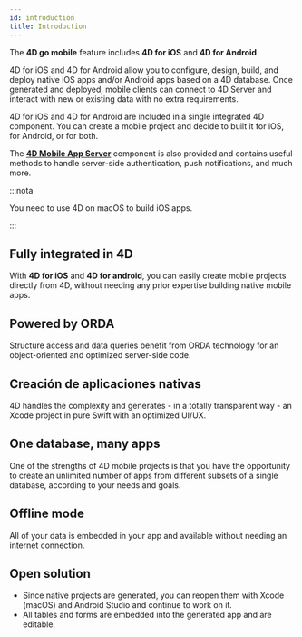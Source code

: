 ```yaml
---
id: introduction
title: Introduction
---
```




The **4D go mobile** feature includes **4D for iOS** and **4D for Android**.

4D for iOS and 4D for Android allow you to configure, design, build, and deploy native iOS apps and/or Android apps based on a 4D database. Once generated and deployed, mobile clients can connect to 4D Server and interact with new or existing data with no extra requirements.

4D for iOS and 4D for Android are included in a single integrated 4D component. You can create a mobile project and decide to built it for iOS, for Android, or for both.

The [**4D Mobile App Server**](https://github.com/4d-for-ios/4D-Mobile-App-Server) component is also provided and contains useful methods to handle server-side authentication, push notifications, and much more.

:::nota

You need to use 4D on macOS to build iOS apps.

:::


## Fully integrated in 4D

With **4D for iOS** and **4D for android**, you can easily create mobile projects directly from 4D, without needing any prior expertise building native mobile apps.

## Powered by ORDA

Structure access and data queries benefit from ORDA technology for an object-oriented and optimized server-side code.

## Creación de aplicaciones nativas

4D handles the complexity and generates - in a totally transparent way - an Xcode project in pure Swift with an optimized UI/UX.

## One database, many apps

One of the strengths of 4D mobile projects is that you have the opportunity to create an unlimited number of apps from different subsets of a single database, according to your needs and goals.

## Offline mode

All of your data is embedded in your app and available without needing an internet connection.

## Open solution

* Since native projects are generated, you can reopen them with Xcode (macOS) and Android Studio and continue to work on it.
* All tables and forms are embedded into the generated app and are editable.
